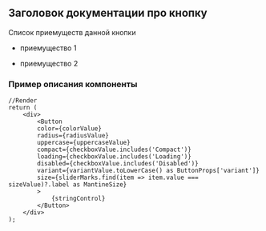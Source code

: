 ## Заголовок документации про кнопку
Список приемуществ данной кнопки

- приемущество 1

- приемущество 2

### Пример описания компоненты
```
//Render
return (
    <div>
        <Button
        color={colorValue}
        radius={radiusValue}
        uppercase={uppercaseValue}
        compact={checkboxValue.includes('Compact')}
        loading={checkboxValue.includes('Loading')}
        disabled={checkboxValue.includes('Disabled')}
        variant={variantValue.toLowerCase() as ButtonProps['variant']}
        size={sliderMarks.find(item => item.value === sizeValue)?.label as MantineSize}
        >
            {stringControl}
        </Button>
    </div>
);
```